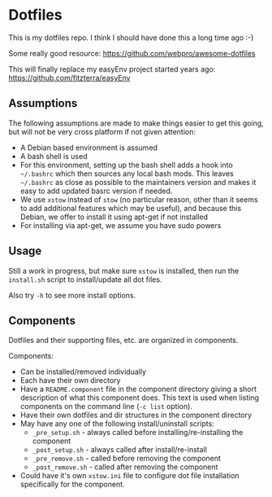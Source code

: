 Dotfiles
========

This is my dotfiles repo. I think I should have done this a long time ago :-)

Some really good resource: https://github.com/webpro/awesome-dotfiles

This will finally replace my easyEnv project started years ago: https://github.com/fitzterra/easyEnv

Assumptions
-----------

The following assumptions are made to make things easier to get this going, but
will not be very cross platform if not given attention:

* A Debian based environment is assumed
* A bash shell is used
* For this environment, setting up the bash shell adds a hook into `~/.bashrc`
    which then sources any local bash mods. This leaves `~/.bashrc` as close as
    possible to the maintainers version and makes it easy to add updated basrc
    version if needed.
* We use `xstow` instead of `stow` (no particular reason, other than it seems to
    add additional features which may be useful), and because this Debian, we
    offer to install it using apt-get if not installed
* For installing via apt-get, we assume you have sudo powers

Usage
-----

Still a work in progress, but make sure `xstow` is installed, then run the
`install.sh` script to install/update all dot files.

Also try `-h` to see more install options.

Components
----------

Dotfiles and their supporting files, etc. are organized in components.

Components:
* Can be installed/removed individually
* Each have their own directory
* Have a `README.component` file in the component directory giving a short
  description of what this component does. This text is used when listing
  components on the command line (`-c list` option).
* Have their own dotfiles and dir structures in the component directory
* May have any one of the following install/uninstall scripts:
    - `_pre_setup.sh` - always called before installing/re-installing the component
    - `_post_setup.sh` - always called after install/re-install
    - `_pre_remove.sh` - called before removing the component
    - `_post_remove.sh` - called after removing the component
* Could have it's own `xstow.ini` file to configure dot file installation
  specifically for the component.


